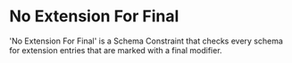 # No Extension For Final
'No Extension For Final' is a Schema Constraint that checks every schema for extension entries that are marked with a final modifier.